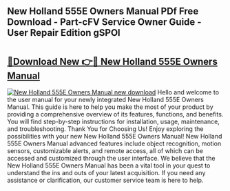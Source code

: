 ## New Holland 555E Owners Manual PDf Free Download - Part-cFV Service Owner Guide - User Repair Edition gSPOl

# <h2><a href="http://bc92874.oget.top/?id=New+Holland+555E+Owners+Manual">🔗Download New 👉🔴 New Holland 555E Owners Manual</a></h2>

[![New Holland 555E Owners Manual new download](https://i.imgur.com/5g1atiW.png)](http://bc92874.oget.top/?id=New+Holland+555E+Owners+Manual)
Hello and welcome to the user manual for your newly integrated New Holland 555E Owners Manual. This guide is here to help you make the most of your product by providing a comprehensive overview of its features, functions, and benefits. You will find step-by-step instructions for installation, usage, maintenance, and troubleshooting. Thank You for Choosing Us! Enjoy exploring the possibilities with your new New Holland 555E Owners Manual! New Holland 555E Owners Manual advanced features include object recognition, motion sensors, customizable alerts, and remote access, all of which can be accessed and customized through the user interface. We believe that the New Holland 555E Owners Manual has been a vital tool in your quest to understand the ins and outs of your latest acquisition. If you need any assistance or clarification, our customer service team is here to help.
